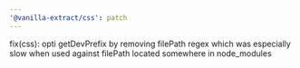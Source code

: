```yaml
---
'@vanilla-extract/css': patch
---
```


fix(css): opti getDevPrefix by removing filePath regex
which was especially slow when used against filePath located somewhere in node_modules
